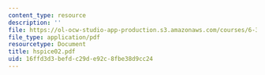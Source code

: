 ```yaml
---
content_type: resource
description: ''
file: https://ol-ocw-studio-app-production.s3.amazonaws.com/courses/6-374-analysis-and-design-of-digital-integrated-circuits-fall-2003/16ffd3d3befdc29de92c8fbe38d9cc24_hspice02.pdf
file_type: application/pdf
resourcetype: Document
title: hspice02.pdf
uid: 16ffd3d3-befd-c29d-e92c-8fbe38d9cc24
---
```

